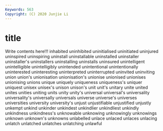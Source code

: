 ```yaml
---
Keywords: 563
Copyright: (C) 2020 Junjie Li
---
```


# title

Write contents here!!!
inhabited 
uninhibited 
uninitialised 
uninitiated
uninjured 
uninspired 
uninspiring 
uninstall 
uninstallable 
uninstalled 
uninstaller 
uninstaller's 
uninstallers 
uninstalling
uninstalls 
uninsured 
unintelligent 
unintelligible 
unintelligibly 
unintended 
unintentional 
unintentionally 
uninterested 
uninteresting
uninterpreted 
uninterrupted 
uninvited 
uninviting 
union 
union's 
unionisation 
unionisation's 
unionise 
unionised
unionises 
unionising 
unions 
unique 
uniquely 
uniqueness 
uniqueness's 
uniquer 
uniquest 
unisex
unisex's 
unison 
unison's 
unit 
unit's 
unitary 
unite 
united 
unites 
unities
uniting 
units 
unity 
unity's 
universal 
universal's 
universality 
universality's 
universally 
universals
universe 
universe's 
universes 
universities 
university 
university's 
unjust 
unjustifiable 
unjustified 
unjustly
unkempt 
unkind 
unkinder 
unkindest 
unkindlier 
unkindliest 
unkindly 
unkindness 
unkindness's 
unknowable
unknowing 
unknowingly 
unknowings 
unknown 
unknown's 
unknowns 
unlabelled 
unlace 
unlaced 
unlaces
unlacing 
unlatch 
unlatched 
unlatches 
unlatching 
unlawful 
